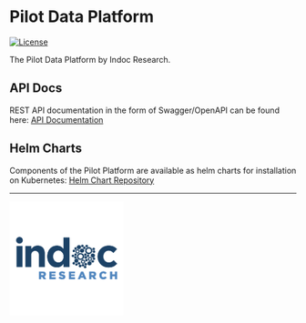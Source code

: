# Pilot Data Platform

[![License](https://img.shields.io/badge/license-AGPL_v3-blue.svg)](https://www.gnu.org/licenses/agpl-3.0)

The Pilot Data Platform by Indoc Research. 


## API Docs
REST API documentation in the form of Swagger/OpenAPI can be found here: [API Documentation](https://pilotdataplatform.github.io/api-docs/)

## Helm Charts
Components of the Pilot Platform are available as helm charts for installation on Kubernetes: [Helm Chart Repository](https://github.com/PilotDataPlatform/helm-charts)

---
<img src="profile/assets/indoc_research.png" alt="Indoc Research" width="200"/>
